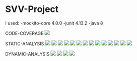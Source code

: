 # SVV-Project
I used:
-mockito-core 4.0.0
-junit 4.13.2
-java 8

CODE-COVERAGE
![](src/images/code-coverage.png)


STATIC-ANALYSIS
![](src/images/Spotbugs-SS/Screenshot%202021-11-28%20222652.png)
![](src/images/Spotbugs-SS/Screenshot%202021-11-28%20222729.png)
![](src/images/Spotbugs-SS/Screenshot%202021-11-28%20222749.png)
![](src/images/Spotbugs-SS/Screenshot%202021-11-28%20222803.png)
![](src/images/Spotbugs-SS/Screenshot%202021-11-28%20222818.png)
![](src/images/Spotbugs-SS/Screenshot%202021-11-28%20222844.png)
![](src/images/Spotbugs-SS/Screenshot%202021-11-28%20222917.png)
![](src/images/Spotbugs-SS/Screenshot%202021-11-28%20222940.png)
![](src/images/Spotbugs-SS/Screenshot%202021-11-28%20222957.png)
![](src/images/Spotbugs-SS/Screenshot%202021-11-28%20223011.png)
![](src/images/Spotbugs-SS/Screenshot%202021-11-28%20223023.png)
![](src/images/Spotbugs-SS/Screenshot%202021-11-28%20223037.png)
![](src/images/Spotbugs-SS/Screenshot%202021-11-28%20223048.png)
![](src/images/Spotbugs-SS/Screenshot%202021-11-28%@0223110.png)

DYNAMIC-ANALYSIS
![](src/images/Profiler-SS/Screenshot%202021-11-28%20225038.png)
![](src/images/Profiler-SS/Screenshot%202021-11-28%20231650.png)
![](src/images/Profiler-SS/Screenshot%202021-11-28%20231749.png)
![](src/images/Profiler-SS/Screenshot%202021-11-28%20231913.png)






